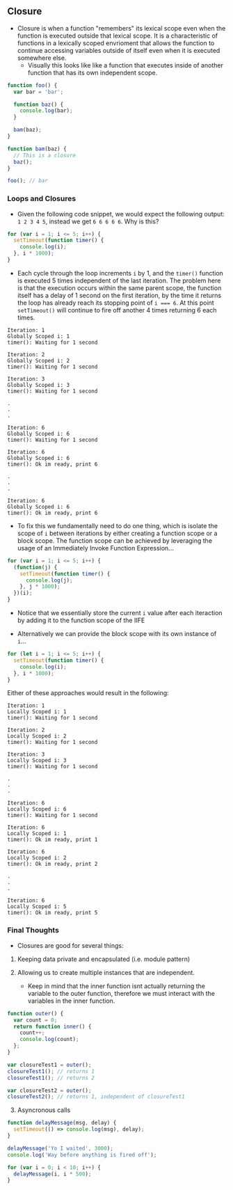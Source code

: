 ## Closure

- Closure is when a function "remembers" its lexical scope even when the function is executed outside that lexical scope. It is a characteristic of functions in a lexically scoped envrioment that allows the function to continue accessing variables outside of itself even when it is executed somewhere else.
  - Visually this looks like like a function that executes inside of another function that has its own independent scope.

```js
function foo() {
  var bar = 'bar';

  function baz() {
    console.log(bar);
  }

  bam(baz);
}

function bam(baz) {
  // This is a closure
  baz();
}

foo(); // bar
```

### Loops and Closures

- Given the following code snippet, we would expect the following output: `1 2 3 4 5`, instead we get `6 6 6 6 6`. Why is this?

```js
for (var i = 1; i <= 5; i++) {
  setTimeout(function timer() {
    console.log(i);
  }, i * 1000);
}
```

- Each cycle through the loop increments `i` by 1, and the `timer()` function is executed 5 times independent of the last iteration. The problem here is that the execution occurs within the same parent scope, the function itself has a delay of 1 second on the first iteration, by the time it returns the loop has already reach its stopping point of `i === 6`. At this point `setTimeout()` will continue to fire off another 4 times returning 6 each times.

```
Iteration: 1
Globally Scoped i: 1
timer(): Waiting for 1 second

Iteration: 2
Globally Scoped i: 2
timer(): Waiting for 1 second

Iteration: 3
Globally Scoped i: 3
timer(): Waiting for 1 second

.
.
.

Iteration: 6
Globally Scoped i: 6
timer(): Waiting for 1 second

Iteration: 6
Globally Scoped i: 6
timer(): Ok im ready, print 6

.
.
.

Iteration: 6
Globally Scoped i: 6
timer(): Ok im ready, print 6
```

- To fix this we fundamentally need to do one thing, which is isolate the scope of `i` between iterations by either creating a function scope or a block scope. The function scope can be achieved by leveraging the usage of an Immediately Invoke Function Expression...

```js
for (var i = 1; i <= 5; i++) {
  (function(j) {
    setTimeout(function timer() {
      console.log(j);
    }, j * 1000);
  })(i);
}
```

- Notice that we essentially store the current `i` value after each iteraction by adding it to the function scope of the IIFE

- Alternatively we can provide the block scope with its own instance of `i`...

```js
for (let i = 1; i <= 5; i++) {
  setTimeout(function timer() {
    console.log(i);
  }, i * 1000);
}
```

Either of these approaches would result in the following:

```
Iteration: 1
Locally Scoped i: 1
timer(): Waiting for 1 second

Iteration: 2
Locally Scoped i: 2
timer(): Waiting for 1 second

Iteration: 3
Locally Scoped i: 3
timer(): Waiting for 1 second

.
.
.

Iteration: 6
Locally Scoped i: 6
timer(): Waiting for 1 second

Iteration: 6
Locally Scoped i: 1
timer(): Ok im ready, print 1

Iteration: 6
Locally Scoped i: 2
timer(): Ok im ready, print 2

.
.
.

Iteration: 6
Locally Scoped i: 5
timer(): Ok im ready, print 5
```

### Final Thoughts

- Closures are good for several things:

1.  Keeping data private and encapsulated (i.e. module pattern)

2.  Allowing us to create multiple instances that are independent.
    - Keep in mind that the inner function isnt actually returning the variable to the outer function, therefore we must interact with the variables in the inner function.

```js
function outer() {
  var count = 0;
  return function inner() {
    count++;
    console.log(count);
  };
}

var closureTest1 = outer();
closureTest1(); // returns 1
closureTest1(); // returns 2

var closureTest2 = outer();
closureTest2(); // returns 1, independent of closureTest1
```

3.  Asyncronous calls

```js
function delayMessage(msg, delay) {
  setTimeout(() => console.log(msg), delay);
}

delayMessage('Yo I waited', 3000);
console.log('Way before anything is fired off');

for (var i = 0; i < 10; i++) {
  delayMessage(i, i * 500);
}
```
